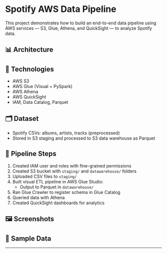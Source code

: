 # Spotify AWS Data Pipeline

This project demonstrates how to build an end-to-end data pipeline using AWS services — S3, Glue, Athena, and QuickSight — to analyze Spotify data.

## 📊 Architecture


## 🚀 Technologies
- AWS S3
- AWS Glue (Visual + PySpark)
- AWS Athena
- AWS QuickSight
- IAM, Data Catalog, Parquet

## 🗂️ Dataset
- Spotify CSVs: albums, artists, tracks (preprocessed)
- Stored in S3 staging and processed to S3 data warehouse as Parquet

## 🧱 Pipeline Steps
1. Created IAM user and roles with fine-grained permissions
2. Created S3 bucket with `staging/` and `datawarehouse/` folders
3. Uploaded CSV files to `staging/`
4. Built visual ETL pipeline in AWS Glue Studio:
   - Output to Parquet in `datawarehouse/`
5. Ran Glue Crawler to register schema in Glue Catalog
6. Queried data with Athena
7. Created QuickSight dashboards for analytics

## 🖼️ Screenshots


## 📁 Sample Data

---

